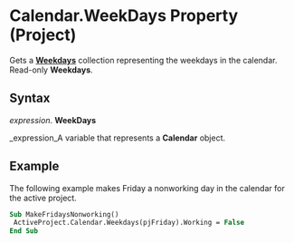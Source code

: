 
# Calendar.WeekDays Property (Project)

Gets a  **[Weekdays](fc460e89-784b-6764-c22d-e1dcd8a9f297.md)** collection representing the weekdays in the calendar. Read-only **Weekdays**.


## Syntax

 _expression_. **WeekDays**

 _expression_A variable that represents a  **Calendar** object.


## Example

The following example makes Friday a nonworking day in the calendar for the active project.


```vb
Sub MakeFridaysNonworking() 
 ActiveProject.Calendar.Weekdays(pjFriday).Working = False 
End Sub
```

